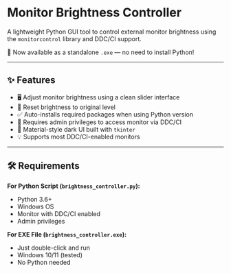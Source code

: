 # Monitor Brightness Controller

A lightweight Python GUI tool to control external monitor brightness using the `monitorcontrol` library and DDC/CI support.

🔧 Now available as a standalone `.exe` — no need to install Python!

---

## ✨ Features

- 🖥️ Adjust monitor brightness using a clean slider interface
- 🔁 Reset brightness to original level
- ✅ Auto-installs required packages when using Python version
- 🔐 Requires admin privileges to access monitor via DDC/CI
- 🎨 Material-style dark UI built with `tkinter`
- 💡 Supports most DDC/CI-enabled monitors

---

## 🛠️ Requirements

**For Python Script (`brightness_controller.py`):**
- Python 3.6+
- Windows OS
- Monitor with DDC/CI enabled
- Admin privileges

**For EXE File (`brightness_controller.exe`):**
- Just double-click and run
- Windows 10/11 (tested)
- No Python needed




